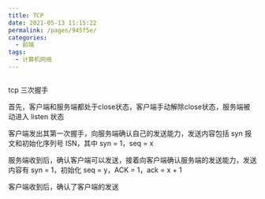 ```yaml
---
title: TCP
date: 2021-05-13 11:15:22
permalink: /pages/945f5e/
categories:
  - 前端
tags:
  - 计算机网络
---
```

```js

```

tcp 三次握手

首先，客户端和服务端都处于close状态，客户端手动解除close状态，服务端被动进入 listen 状态

客户端发出其第一次握手，向服务端确认自己的发送能力，发送内容包括 syn 报文和初始化序列号 ISN，其中 syn = 1，seq = x

服务端收到后，确认客户端可以发送，接着向客户端确认服务端的发送能力，发送内容有 syn = 1，初始化 seq = y，ACK = 1，ack = x + 1

客户端收到后，确认了客户端的发送



